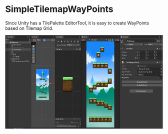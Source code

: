 # SimpleTilemapWayPoints
Since Unity has a TilePalette EditorTool, it is easy to create WayPoints based on Tilemap Grid.

<img src="https://github.com/SetThuHan-Dev/SimpleTilemapWayPoints/blob/main/TileSceneSS.png" alt="Image" width="800" height="300">

